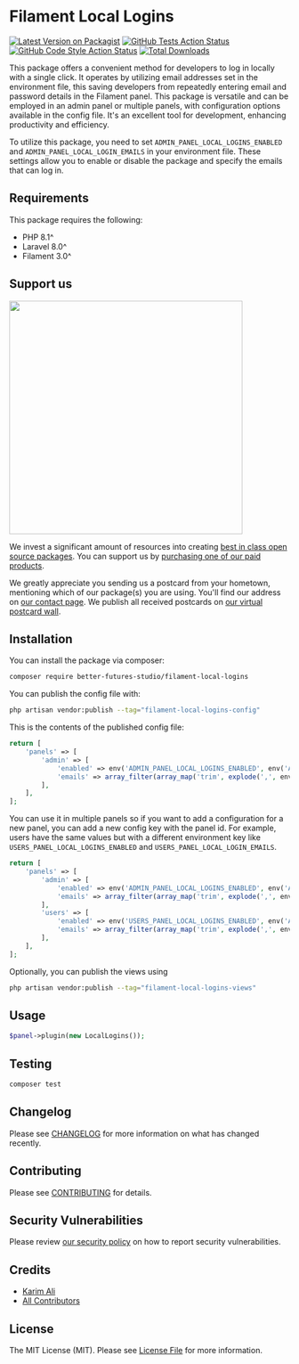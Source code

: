 # Filament Local Logins

[![Latest Version on Packagist](https://img.shields.io/packagist/v/better-futures-studio/filament-local-logins.svg?style=flat-square)](https://packagist.org/packages/better-futures-studio/filament-local-logins)
[![GitHub Tests Action Status](https://img.shields.io/github/actions/workflow/status/better-futures-studio/filament-local-logins/run-tests.yml?branch=main&label=tests&style=flat-square)](https://github.com/better-futures-studio/filament-local-logins/actions?query=workflow%3Arun-tests+branch%3Amain)
[![GitHub Code Style Action Status](https://img.shields.io/github/actions/workflow/status/better-futures-studio/filament-local-logins/fix-php-code-style-issues.yml?branch=main&label=code%20style&style=flat-square)](https://github.com/better-futures-studio/filament-local-logins/actions?query=workflow%3A"Fix+PHP+code+style+issues"+branch%3Amain)
[![Total Downloads](https://img.shields.io/packagist/dt/better-futures-studio/filament-local-logins.svg?style=flat-square)](https://packagist.org/packages/better-futures-studio/filament-local-logins)

This package offers a convenient method for developers to log in locally with a single click. It operates by utilizing email addresses set in the environment file, this saving developers from repeatedly entering email and password details in the Filament panel. This package is versatile and can be employed in an admin panel or multiple panels, with configuration options available in the config file. It's an excellent tool for development, enhancing productivity and efficiency.

To utilize this package, you need to set `ADMIN_PANEL_LOCAL_LOGINS_ENABLED` and `ADMIN_PANEL_LOCAL_LOGIN_EMAILS` in your environment file. These settings allow you to enable or disable the package and specify the emails that can log in.

## Requirements

This package requires the following:

- PHP 8.1^
- Laravel 8.0^
- Filament 3.0^

## Support us

[<img src="https://github-ads.s3.eu-central-1.amazonaws.com/filament-local-logins.jpg?t=1" width="419px" />](https://spatie.be/github-ad-click/filament-local-logins)

We invest a significant amount of resources into creating [best in class open source packages](https://spatie.be/open-source). You can support us by [purchasing one of our paid products](https://spatie.be/open-source/support-us).

We greatly appreciate you sending us a postcard from your hometown, mentioning which of our package(s) you are using. You'll find our address on [our contact page](https://spatie.be/about-us). We publish all received postcards on [our virtual postcard wall](https://spatie.be/open-source/postcards).

## Installation

You can install the package via composer:

```bash
composer require better-futures-studio/filament-local-logins
```

You can publish the config file with:

```bash
php artisan vendor:publish --tag="filament-local-logins-config"
```

This is the contents of the published config file:

```php
return [
    'panels' => [
        'admin' => [
            'enabled' => env('ADMIN_PANEL_LOCAL_LOGINS_ENABLED', env('APP_ENV') === 'local'),
            'emails' => array_filter(array_map('trim', explode(',', env('ADMIN_PANEL_LOCAL_LOGIN_EMAILS', '')))),
        ],
    ],
];
```

You can use it in multiple panels so if you want to add a configuration for a new panel, you can add a new config key with the panel id. For example, users have the same values but with a different environment key like `USERS_PANEL_LOCAL_LOGINS_ENABLED` and `USERS_PANEL_LOCAL_LOGIN_EMAILS`.

```php
return [
    'panels' => [
        'admin' => [
            'enabled' => env('ADMIN_PANEL_LOCAL_LOGINS_ENABLED', env('APP_ENV') === 'local'),
            'emails' => array_filter(array_map('trim', explode(',', env('ADMIN_PANEL_LOCAL_LOGIN_EMAILS', '')))),
        ],
        'users' => [
            'enabled' => env('USERS_PANEL_LOCAL_LOGINS_ENABLED', env('APP_ENV') === 'local'),
            'emails' => array_filter(array_map('trim', explode(',', env('USERS_PANEL_LOCAL_LOGIN_EMAILS', '')))),
        ],
    ],
];
```

Optionally, you can publish the views using

```bash
php artisan vendor:publish --tag="filament-local-logins-views"
```

## Usage

```php
$panel->plugin(new LocalLogins());
```

## Testing

```bash
composer test
```

## Changelog

Please see [CHANGELOG](CHANGELOG.md) for more information on what has changed recently.

## Contributing

Please see [CONTRIBUTING](CONTRIBUTING.md) for details.

## Security Vulnerabilities

Please review [our security policy](../../security/policy) on how to report security vulnerabilities.

## Credits

-   [Karim Ali](https://github.com/better-futures-studio)
-   [All Contributors](../../contributors)

## License

The MIT License (MIT). Please see [License File](LICENSE.md) for more information.
